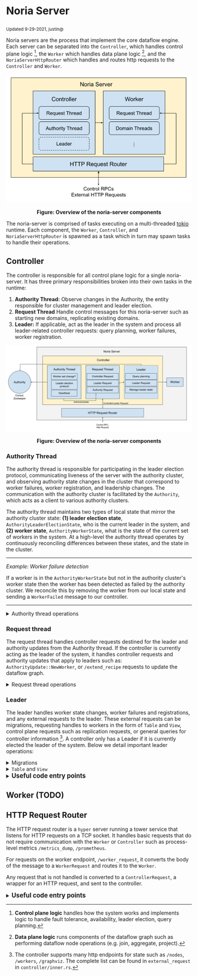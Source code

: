 # Noria Server
<sub>Updated 9-29-2021, justin@</sub>

Noria servers are the process that implement the core dataflow engine. Each server can be separated into the `Controller`, which handles control plane logic [^1], the `Worker` which handles data plane logic [^2], and the `NoriaServerHttpRouter` which handles and routes http requests to the `Controller` and `Worker`.

![Noria Server Overview](./images/noria-server-overview.png)

<p align="center">
<b>Figure: Overview of the noria-server components</b>
</p>

The noria-server is comprised of tasks executing on a multi-threaded [tokio](https://docs.rs/tokio/1.12.0/tokio/) runtime. Each component, the `Worker`, `Controller`, and `NoriaServerHttpRouter` is spawned as a task which in turn may spawn tasks to handle their operations.

[^1]: **Control plane logic** handles how the system works and implements logic to handle fault tolerance, availability, leader election, query planning. 

[^2]: **Data plane logic** runs components of the dataflow graph such as performing dataflow node operations (e.g. join, aggregate, project).

## Controller

The controller is responsible for all control plane logic for a single noria-server. It has three primary responsibilities broken into their own tasks in the runtime: 
1. **Authority Thread:** Observe changes in the Authority, the entity responsible for cluster management and leader election. 
2. **Request Thread** Handle control messages for this noria-server such as starting new domains, replicating existing domains.
3. **Leader:** If applicable, act as the leader in the system and process all leader-related controller requests: query planning, worker failures, worker registration.

![Controller Overview](./images/controller-overview.png)

<p align="center">
<b>Figure: Overview of the noria-server components</b>
</p>

### Authority Thread
The authority thread is responsible for participating in the leader election protocol, communicating liveness of the server with the authority cluster, and observing
authority state changes in the cluster that correspond to worker failures, worker registration, and leadership changes. The communication with the authority cluster
is facilitated by the `Authority`, which acts as a client to various authority clusters.

The authority thread maintains two types of local state that mirror the authority cluster state: **(1) leader election state**, `AuthorityLeaderElectionState`, 
who is the current leader in the system, and **(2) worker state**, `AuthorityWorkerState`, what is the state of the current set of workers in the system. 
At a high-level the authority thread operates by continuously reconciling differences between these states, and the state in the cluster.

___
*Example: Worker failure detection*

If a worker is in the `AuthorityWorkerState` but not in the authority cluster's worker state then the worker has been detected as failed by the authority cluster.
We reconcile this by removing the worker from our local state and sending a `WorkerFailed` message to our controller.
___

<details>
  <summary>Authority thread operations</summary>
 
  1. Detect leader failure -> Initiate leader election protocol.
  2. Attempt to become the leader -> Become leader or detect a new leader is elected.
  3. Detect new leader elected -> Inform worker of new leader.
  4. Worker registered with authority -> If leader, handle worker registration.
  5. Worker detected failed by authority -> If leader, handle worker failed.
  6. Issue heartbeat to authority cluster -> If informed that we are detected as failed, kill server.

  Each of these operations is accompanied by sending an `AuthorityUpdate` message to the controller, such as
  `AuthorityUpdate::LeaderFailed`, `AuthorityUpdate::NewWorker` 
</details>

### Request thread
The request thread handles controller requests destined for the leader and authority updates from the Authority thread.
If the controller is currently acting as the leader of the system, it handles controller requests and authority updates
that apply to leaders such as: `AuthorityUpdate::NewWorker`, or `/extend_recipe` requests to update the dataflow graph.

<details>
  <summary> Request thread operations</summary>
  
  The request thread handles all `AuthorityUpdate` messages from the Authority thread. Whenever the leader is changed,
  a message is sent to the `Worker` associated with the controller. Worker state changes are only handled when the
  controller is the leader as they can result in dataflow graph changes.

  `ControllerRequest` messages are sent to the controller when it is the leader. This can be anything from querying
  for leader state, to making changes to the dataflow graph. This logic can be found in `Controller::handle_controller_request()`.
</details>

### Leader
The leader handles worker state changes, worker failures and registrations, and any external requests to the leader.
These external requests can be migrations, requesting handles to workers in the form of `Table` and `View`, control
plane requests such as replication requests, or general queries for controller information [^3]. 
A controller only has a Leader if it is currently elected the leader of the system. Below we detail important
leader operations:

<details>
  <summary>Migrations</summary>

  Migrations occur at the leader when a change to the dataflow graph is required. This can happen when: 
   1. A worker has failed or registered,
   2. A reader node is requested to be replicated on a new server
   3. A user wants to add or remove a view for a query
   4. The databases has changed and we receive DDL of the change.

   When the dataflow graph changes, a new recipe is applied to the system. We defer the discussion of how query
   planning and assignment of nodes to domains works to other sections of the docs. Migrations occur in two
   steps: Migration planning begins by generating a <code>MigrationPlan</code>, doing so verifies that we can generate a
   dataflow graph for the new recipe, and a set of operations to perform to convert our existing data flow graph
   to the new graph. If all goes well, we apply the <code>MigrationPlan</code> to the dataflow graph.

   Applying the `MigrationPlan` entails sending messages to start and kill domains on the workers in the system.
   Then dataflow nodes are constructed in these domains through the use of `DomainRequest` messages. Finally
   if the migration succeeds, the leader updates the state in the authority cluster.

</details>

<details>
  <summary> <code>Table</code> and <code>View</code></summary>

  The noria client performs many operations through the use of <code>Table</code> and <code>View</code> handles. A <code>Table</code>
  is a handle used by clients to perform writes, deletes, and other table operations to noria base tables. A <code>View</code> is
  a handle used to read data from a specific reader replica in noria.

  <i>How does leader facilitate construction of these objects?</i>
  
  The noria clients have no knowledge of the inner workings of the deployment and the dataflow graph, however the controller does.
  When requesting a <code>View</code> or <code>Table</code> object, the noria client requests a <code>TableBuilder</code> or 
  <code>ViewBuilder</code> from the <code>/table_builder</code> or <code>/view_builder</code> endpoints, respectively. 
  These provide the noria client with all the information required to create a connection directly with the server that has
  the base table or replica, the <code>View</code> and <code>Table</code> objects. 
</details>

[^3]: The controller supports many http endpoints for state such as `/nodes`, `/workers`, `/graphviz`. The complete list can
be found in `external_request` in `controller/inner.rs`.

<details>
  <summary><b style="font-size:120%">Useful code entry points</b></summary>

  <sub> Note: This is likely to change frequently and may be out of date </sub>

  * `controller.rs`: Definitions of the `Worker` and `Controller` objects.
    * `Controller::run()`: Run loop for the requests thread.
    * `authority_inner()`: Run loop for the authority thread, started in `Controller::run()`

  * `startup.rs`: Construction of `Controller` objects and controller thread spawn.
</details>
   

## Worker (TODO)

## HTTP Request Router
The HTTP request router is a `hyper` server running a tower service that listens for HTTP requests on a TCP socket. It handles basic requests
that do not require communication with the `Worker` or `Controller` such as process-level metrics `/metrics_dump`,
`/prometheus`.

For requests on the worker endpoint, `/worker_request`, it converts the body of the message to a `WorkerRequest` and routes it to the
`Worker`.

Any request that is not handled is converted to a `ControllerRequest`, a wrapper for an HTTP request, and sent to the controller.

<details>
  <summary><b style="font-size:120%">Useful code entry points</b></summary>

  <sub> Note: This is likely to change frequently and may be out of date </sub>


  * `http_router.rs`: The implementation of the http router object, initialized in `startup.rs`.
</details>

